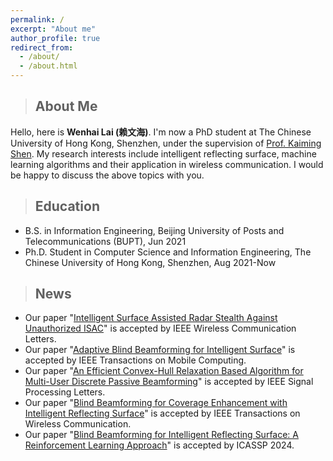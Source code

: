 ```yaml
---
permalink: /
excerpt: "About me"
author_profile: true
redirect_from: 
  - /about/
  - /about.html
---
```

>## About Me
Hello, here is **Wenhai Lai (赖文海)**. I'm now a PhD student at The Chinese University of Hong Kong, Shenzhen, under the supervision of [Prof. Kaiming Shen](https://kaimingshen.github.io/index.html). My research interests include intelligent reflecting surface, machine learning algorithms and their application in wireless communication. I would be happy to discuss the above topics with you.

>## Education
* B.S. in Information Engineering, Beijing University of Posts and Telecommunications (BUPT), Jun 2021
* Ph.D. Student in Computer Science and Information Engineering, The Chinese University of Hong Kong, Shenzhen, Aug 2021-Now

>## News
* Our paper "[Intelligent Surface Assisted Radar Stealth Against Unauthorized ISAC](/files/Fan_WCL_2025.pdf)" is accepted by IEEE Wireless Communication Letters.
* Our paper "[Adaptive Blind Beamforming for Intelligent Surface](/files/Lai_TMC_2024.pdf)" is accepted by IEEE Transactions on Mobile Computing.
* Our paper "[An Efficient Convex-Hull Relaxation Based Algorithm for Multi-User Discrete Passive Beamforming](/files/Lai_SPL_2024.pdf)" is accepted by IEEE Signal Processing Letters.
* Our paper "[Blind Beamforming for Coverage Enhancement with Intelligent Reflecting Surface](/files/Fan_TWC_2024.pdf)" is accepted by IEEE Transactions on Wireless Communication.
* Our paper "[Blind Beamforming for Intelligent Reflecting Surface: A Reinforcement Learning Approach](/files/Lai_ICASSP_2024.pdf)" is accepted by ICASSP 2024.